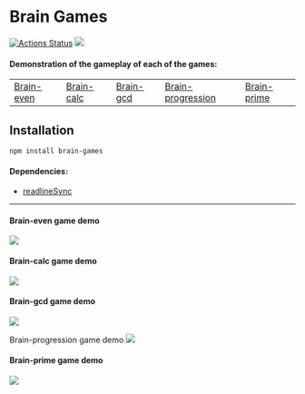 # Brain Games  
[![Actions Status](https://github.com/RomanKorsunov/fullstack-javascript-project-44/actions/workflows/hexlet-check.yml/badge.svg)](https://github.com/RomanKorsunov/fullstack-javascript-project-44/actions)
<a href="https://codeclimate.com/github/RomanKorsunov/fullstack-javascript-project-44/maintainability"><img src="https://api.codeclimate.com/v1/badges/a55d7d04b223d7217d3d/maintainability"/></a>

<h4>Demonstration of the gameplay of each of the games:</h4>
<table>
<tr><td><a href="#brain-even">Brain-even</a></td><td><a href="#utility_methods">Brain-calc</a></td><td><a href="#placeholders">Brain-gcd</a></td><td><a href="#basic_options">Brain-progression</a></td><td><a href="#brain-prime">Brain-prime</a></td></tr>
</table>

## <a name="installation"></a>Installation

```console
npm install brain-games
```
<h4>Dependencies:</h4>
<ul>
    <li><a href="https://github.com/anseki/readline-sync">readlineSync</a></li>
</ul>

<hr></hr>

<a name="brain-even"></a>
<h4>Brain-even game demo</h4>
<a href="https://asciinema.org/a/PaNhlzljKmNk4vzJGphp9wq6F" target="_blank"><img src="https://asciinema.org/a/PaNhlzljKmNk4vzJGphp9wq6F.svg" /></a>

<h4>Brain-calc game demo</h4>
<a href="https://asciinema.org/a/tZQiKZmy2dPUXA5j5nt9oy6U3" target="_blank"><img src="https://asciinema.org/a/tZQiKZmy2dPUXA5j5nt9oy6U3.svg" /></a>

<h4>Brain-gcd game demo</h4>
<a href="https://asciinema.org/a/ltQQIPag30ZQhfRp461V3BWvy" target="_blank"><img src="https://asciinema.org/a/ltQQIPag30ZQhfRp461V3BWvy.svg" /></a>

<h24>Brain-progression game demo</h4>
<a href="https://asciinema.org/a/qSAtjmMFj8cWcA4E71at3tKQJ" target="_blank"><img src="https://asciinema.org/a/qSAtjmMFj8cWcA4E71at3tKQJ.svg" /></a>

<a name="brain-prime"></a>
<h4>Brain-prime game demo</h4>
<a href="https://asciinema.org/a/2zkKInWE6PkYpBbmRfEeFNh0K" target="_blank"><img src="https://asciinema.org/a/2zkKInWE6PkYpBbmRfEeFNh0K.svg" /></a>
